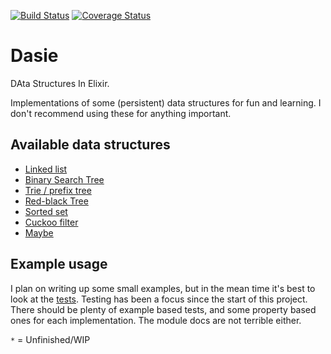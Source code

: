 [![Build Status](https://travis-ci.org/vorce/dasie.svg?branch=master)](https://travis-ci.org/vorce/dasie) [![Coverage Status](https://coveralls.io/repos/github/vorce/dasie/badge.svg?branch=master)](https://coveralls.io/github/vorce/dasie?branch=master)

# Dasie

DAta Structures In Elixir.

Implementations of some (persistent) data structures for fun and learning. I don't recommend using these for anything important.

## Available data structures

- [Linked list](lib/linked_list.ex)
- [Binary Search Tree](lib/bst.ex)
- [Trie / prefix tree](lib/trie.ex)
- [Red-black Tree](lib/red_black_tree.ex)
- [Sorted set](lib/sorted_set.ex)
- [Cuckoo filter](lib/cuckoo_filter.ex)
- [Maybe](lib/maybe.ex)

## Example usage

I plan on writing up some small examples, but in the mean time it's best to look at the [tests](test/). Testing has been a focus since the start of this project.
There should be plenty of example based tests, and some property based ones for each implementation.
The module docs are not terrible either.


`*` = Unfinished/WIP
